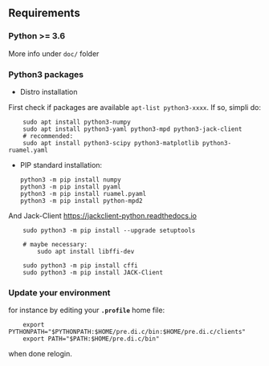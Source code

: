 ## Requirements

### Python >= 3.6

More info under `doc/` folder

### Python3 packages

- Distro installation

First check if packages are available `apt-list python3-xxxx`. If so, simpli do:

```
    sudo apt install python3-numpy 
    sudo apt install python3-yaml python3-mpd python3-jack-client
    # recommended:
    sudo apt install python3-scipy python3-matplotlib python3-ruamel.yaml
```

- PIP standard installation:

    ```
    python3 -m pip install numpy
    python3 -m pip install pyaml
    python3 -m pip install ruamel.pyaml
    python3 -m pip install python-mpd2
    ```

And Jack-Client
https://jackclient-python.readthedocs.io

```
    sudo python3 -m pip install --upgrade setuptools
    
    # maybe necessary:
        sudo apt install libffi-dev
    
    sudo python3 -m pip install cffi
    sudo python3 -m pip install JACK-Client
```

### Update your environment

for instance by editing your **`.profile`** home file:

```
    export PYTHONPATH="$PYTHONPATH:$HOME/pre.di.c/bin:$HOME/pre.di.c/clients"
    export PATH="$PATH:$HOME/pre.di.c/bin"
```
when done relogin.
